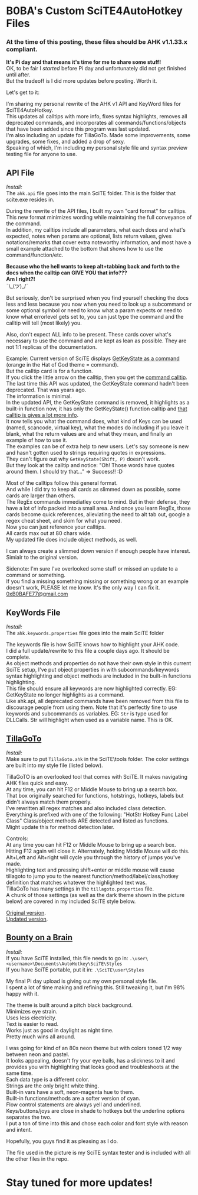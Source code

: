 
# **B0BA's Custom SciTE4AutoHotkey Files**

### At the time of this posting, these files should be AHK v1.1.33.x compliant.  

**It's Pi day and that means it's time for me to share some stuff!**  
OK, to be fair I *started* before Pi day and unfortunately did not get finished until after.  
But the tradeoff is I did more updates before posting. Worth it.  

Let's get to it:

I'm sharing my personal rewrite of the AHK v1 API and KeyWord files for SciTE4AutoHotkey.  
This updates all calltips with more info, fixes syntax highlights, removes all deprecated commands, and incorporates all commands/functions/objects that have been added since this program was last updated.  
I'm also including an update for TillaGoTo. Made some improvements, some upgrades, some fixes, and added a drop of sexy.  
Speaking of which, I'm including my personal style file and syntax preview testing file for anyone to use.

## API File

*Install:*  
The `ahk.api` file goes into the main SciTE folder. This is the folder that scite.exe resides in.

During the rewrite of the API files, I built my own "card format" for calltips.  
This new format minimizes wording while maintaining the full conveyance of the command.  
In addition, my calltips include all parameters, what each does and what's expected, notes when params are optional, lists return values, gives notations/remarks that cover extra noteworthy information, and most have a small example attached to the bottom that shows how to use the command/function/etc.

**Because who the hell wants to keep alt+tabbing back and forth to the docs when the calltip can GIVE YOU that info???**  
**Am I right?!**  
¯\\\_(ツ)\_/¯  

But seriously, don't be surprised when you find yourself checking the docs less and less because you now when you need to look up a subcommand or some optional symbol or need to know what a param expects or need to know what errorlevel gets set to, you can just type the command and the calltip will tell (most likely) you.  

Also, don't expect ALL info to be present. These cards cover what's necessary to use the command and are kept as lean as possible. They are not 1:1 replicas of the documentation.

Example: Current version of SciTE displays [GetKeyState as a command](https://i.imgur.com/aWgDNVf.png) (orange in the Hat of God theme = command).  
But the calltip card is for a function.  
If you click the little arrow on the calltip, then you get the [command calltip](https://i.imgur.com/ujaLVd0.png).  
The last time this API was updated, the GetKeyState command hadn't been deprecated. That was years ago.  
The information is minimal.  
In the updated API, the GetKeyState command is removed, it highlights as a built-in function now, it has only the GetKeyState() function calltip and [that calltip is gives a lot more info](https://i.imgur.com/hCafNOl.png).  
It now tells you what the command does, what kind of Keys can be used (named, scancode, virtual key), what the modes do including if you leave it blank, what the return values are and what they mean, and finally an example of how to use it.  
The examples can be of extra help to new users. Let's say someone is new and hasn't gotten used to strings requiring quotes in expressions.  
They can't figure out why `GetKeyState(Shift, P)` doesn't work.  
But they look at the calltip and notice: "Oh! Those words have quotes around them. I should try that..." => Success!! :D  

Most of the calltips follow this general format.  
And while I did try to keep all cards as slimmed down as possible, some cards are larger than others.  
The RegEx commands immediatley come to mind. But in their defense, they have a lot of info packed into a small area.
And once you learn RegEx, those cards become quick references, alleviating the need to alt tab out, google a regex cheat sheet, and skim for what you need.  
Now you can just reference your calltips.  
All cards max out at 80 chars wide.  
My updated file does include object methods, as well.

I can always create a slimmed down version if enough people have interest. Simialr to the original version.  

Sidenote: I'm sure I've overlooked some stuff or missed an update to a command or something.  
If you find a missing something missing or something wrong or an example doesn't work, PLEASE let me know. It's the only way I can fix it.  
0xB0BAFE77@gmail.com  

## KeyWords File

*Install:*  
The `ahk.keywords.properties` file goes into the main SciTE folder

The keywords file is how SciTE knows how to highlight your AHK code.  
I did a full update/rewrite to this file a couple days ago. It should be complete.  
As object methods and properties do not have their own style in this current SciTE setup, I've put object properties in with subcommands/keywords syntax highlighting and object methods are included in the built-in functions highlighting.  
This file should ensure all keywords are now highlighted correctly. EG: GetKeyState no longer highlights as a command.  
Like ahk.api, all deprecated commands have been removed from this file to discourage people from using them. 
Note that it's perfectly fine to use keywords and subcommands as variables. EG: `Str` is type used for DLLCalls. Str will highlight when used as a variable name. This is OK.

## [TillaGoTo](https://i.imgur.com/MGm68Nu.png)
*Install:*  
Make sure to put `TillaGoto.ahk` in the SciTE\tools folder.
The color settings are built into my style file (listed below).

TillaGoTO is an overlooked tool that comes with SciTE. It makes navigating AHK files quick and easy.  
At any time, you can hit F12 or Middle Mouse to bring up a search box.  
That box originally searched for functions, hotstrings, hotkeys, labels but didn't always match them properly.  
I've rewritten all regex matches and also included class detection.  
Everything is prefixed with one of the following: "HotStr Hotkey Func Label Class" 
Class/object methods ARE detected and listed as functions.  
Might update this for method detection later.  

Controls:  
At any time you can hit F12 or Middle Mouse to bring up a search box.  
Hitting F12 again will close it. Alternately, holding Middle Mouse will do this.  
Alt+Left and Alt+right will cycle you through the history of jumps you've made.  
Highlighting text and pressing shift+enter or middle mouse will cause tillagoto to jump you to the nearest function/method/label/class/hotkey definition that matches whatever the highlighted text was.  
TillaGoTo has many settings in the `tillagoto.properties` file.  
A chunk of those settings (as well as the dark theme shown in the picture below) are covered in my included SciTE style below.

[Original version](https://i.imgur.com/MMF3OJf.png).  
[Updated version](https://i.imgur.com/MGm68Nu.png).

## [Bounty on a Brain](https://i.imgur.com/1agWRh9.png)

*Install:*  
If you have SciTE installed, this file needs to go in: `.\user\<username>\Documents\AutoHotkey\SciTE\Styles`  
If you have SciTE portable, put it in: `.\SciTE\user\Styles`

My final Pi day upload is giving out my own personal style file.  
I spent a lot of time making and refining this. Still tweaking it, but I'm 98% happy with it.  

The theme is built around a pitch black background.  
Minimizes eye strain.  
Uses less electricity.  
Text is easier to read.  
Works just as good in daylight as night time.  
Pretty much wins all around.  

I was going for kind of an 80s neon theme but with colors toned 1/2 way between neon and pastel.  
It looks appealing, doesn't fry your eye balls, has a slickness to it and provides you with highlighting that looks good and troubleshoots at the same time.  
Each data type is a different color.  
Strings are the only bright white thing.  
Built-in vars have a soft, neon-magenta hue to them.  
Built-in functions/methods are a softer version of cyan.  
Flow control statements are always yell and underlined.  
Keys/buttons/joys are close in shade to hotkeys but the underline options separates the two.  
I put a ton of time into this and chose each color and font style with reason and intent.  

Hopefully, you guys find it as pleasing as I do.

The file used in the picture is my SciTE syntax tester and is included with all the other files in the repo.    

# Stay tuned for more updates!
